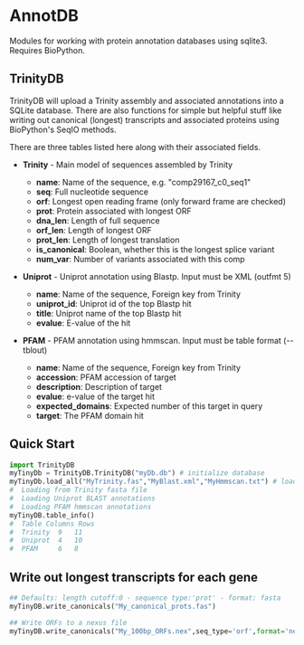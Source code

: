 AnnotDB
===========

Modules for working with protein annotation databases using sqlite3.
Requires BioPython.

## TrinityDB ##

TrinityDB will upload a  Trinity assembly and associated annotations into a
SQLite database. There are also functions for simple but helpful stuff
like writing out canonical (longest) transcripts and associated proteins
using BioPython's SeqIO methods.

There are three tables listed here along with their associated fields.

* **Trinity** - Main model of sequences assembled by Trinity
  * **name**: Name of the sequence, e.g. "comp29167_c0_seq1"
  * **seq**: Full nucleotide sequence
  * **orf**: Longest open reading frame (only forward frame are checked)
  * **prot**: Protein associated with longest ORF
  * **dna\_len**: Length of full sequence
  * **orf\_len**: Length of longest ORF
  * **prot\_len**: Length of longest translation
  * **is_canonical**: Boolean, whether this is the longest splice variant
  * **num\_var**: Number of variants associated with this comp
  

* **Uniprot** - Uniprot annotation using Blastp. Input must be XML (outfmt 5)
  * **name**: Name of the sequence, Foreign key from Trinity
  * **uniprot_id**: Uniprot id of the top Blastp hit
  * **title**: Uniprot name of the top Blastp hit
  * **evalue**: E-value of the hit

  
* **PFAM** - PFAM annotation using hmmscan. Input must be table format (--tblout)
  * **name**: Name of the sequence, Foreign key from Trinity
  * **accession**: PFAM accession of target
  * **description**: Description of target
  * **evalue**: e-value of the target hit
  * **expected\_domains**: Expected number of this target in query
  * **target**: The PFAM domain hit
 
## Quick Start ##

```python
import TrinityDB
myTinyDb = TrinityDB.TrinityDB("myDb.db") # initialize database
myTinyDb.load_all("MyTrinity.fas","MyBlast.xml","MyHmmscan.txt") # load all annotations
#  Loading from Trinity fasta file
#  Loading Uniprot BLAST annotations
#  Loading PFAM hmmscan annotations
myTinyDB.table_info()
#  Table Columns Rows
#  Trinity	9	11
#  Uniprot	4	10
#  PFAM		6	8
```

## Write out longest transcripts for each gene ##

```python
## Defaults: length cutoff:0 - sequence type:'prot' - format: fasta
myTinyDB.write_canonicals("My_canonical_prots.fas")

## Write ORFs to a nexus file
myTinyDB.write_canonicals("My_100bp_ORFs.nex",seq_type='orf',format='nexus')
```

